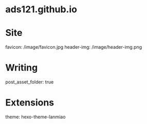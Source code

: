 # ads121.github.io
# Site
favicon: /image/favicon.jpg
header-img: /image/header-img.png

# Writing
post_asset_folder: true

# Extensions
theme: hexo-theme-lanmiao
